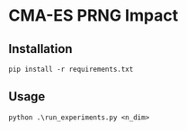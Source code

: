 # CMA-ES PRNG Impact

## Installation
```
pip install -r requirements.txt
```

## Usage
```
python .\run_experiments.py <n_dim>
```
